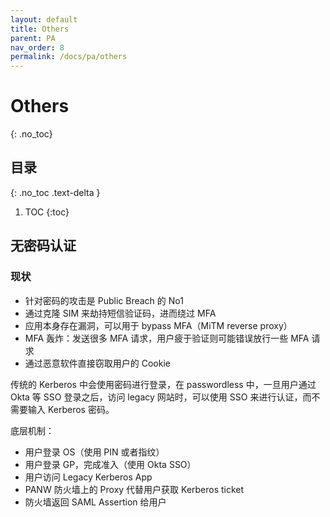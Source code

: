```yaml
---
layout: default
title: Others
parent: PA
nav_order: 8
permalink: /docs/pa/others
---
```


# Others

{: .no_toc}

## 目录

{: .no_toc .text-delta }


1. TOC
{:toc}

## 无密码认证

### 现状

- 针对密码的攻击是 Public Breach 的 No1
- 通过克隆 SIM 来劫持短信验证码，进而绕过 MFA
- 应用本身存在漏洞，可以用于 bypass MFA（MiTM reverse proxy）
- MFA 轰炸：发送很多 MFA 请求，用户疲于验证则可能错误放行一些 MFA 请求
- 通过恶意软件直接窃取用户的 Cookie



传统的 Kerberos 中会使用密码进行登录，在 passwordless 中，一旦用户通过 Okta 等 SSO 登录之后，访问 legacy 网站时，可以使用 SSO 来进行认证，而不需要输入 Kerberos 密码。

底层机制：

- 用户登录 OS（使用 PIN 或者指纹）
- 用户登录 GP，完成准入（使用 Okta SSO）
- 用户访问 Legacy Kerberos App
- PANW 防火墙上的 Proxy 代替用户获取 Kerberos ticket
- 防火墙返回 SAML Assertion 给用户



